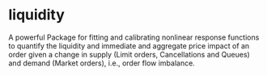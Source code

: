 # liquidity

A powerful Package for fitting and calibrating nonlinear response functions to quantify the liquidity and immediate and aggregate price impact of an order given a change in supply (Limit orders, Cancellations and Queues) and demand (Market orders), i.e., order flow imbalance. 
